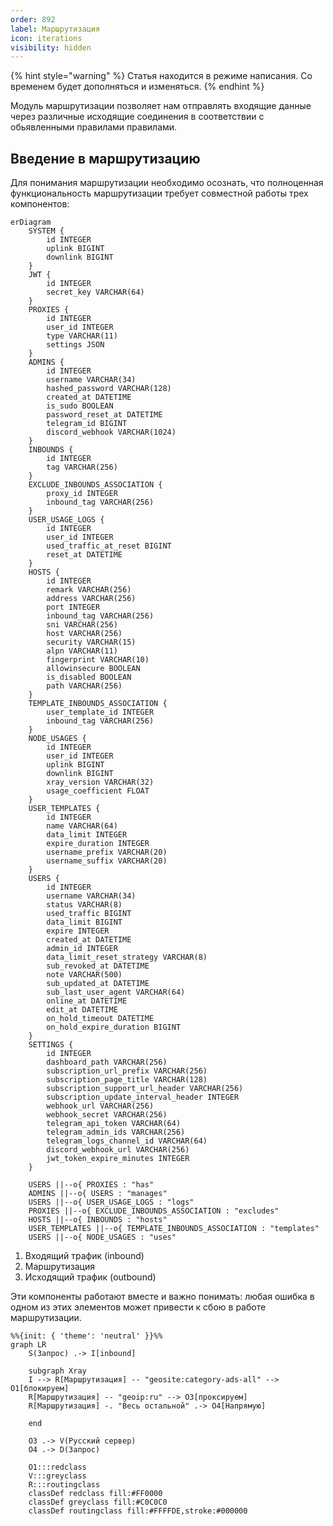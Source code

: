 ```yaml
---
order: 892
label: Маршрутизация
icon: iterations
visibility: hidden
---
```

{% hint style="warning" %}
Статья находится в режиме написания. Со временем будет дополняться и изменяться. 
{% endhint %}

Модуль маршрутизации позволяет нам отправлять входящие данные через различные исходящие соединения в соответствии с обьявленными правилами правилами.

## Введение в маршрутизацию

Для понимания маршрутизации необходимо осознать, что полноценная функциональность маршрутизации требует совместной работы трех компонентов: 
```mermaid
erDiagram
    SYSTEM {
        id INTEGER
        uplink BIGINT
        downlink BIGINT
    }
    JWT {
        id INTEGER
        secret_key VARCHAR(64)
    }
    PROXIES {
        id INTEGER
        user_id INTEGER
        type VARCHAR(11)
        settings JSON
    }
    ADMINS {
        id INTEGER
        username VARCHAR(34)
        hashed_password VARCHAR(128)
        created_at DATETIME
        is_sudo BOOLEAN
        password_reset_at DATETIME
        telegram_id BIGINT
        discord_webhook VARCHAR(1024)
    }
    INBOUNDS {
        id INTEGER
        tag VARCHAR(256)
    }
    EXCLUDE_INBOUNDS_ASSOCIATION {
        proxy_id INTEGER
        inbound_tag VARCHAR(256)
    }
    USER_USAGE_LOGS {
        id INTEGER
        user_id INTEGER
        used_traffic_at_reset BIGINT
        reset_at DATETIME
    }
    HOSTS {
        id INTEGER
        remark VARCHAR(256)
        address VARCHAR(256)
        port INTEGER
        inbound_tag VARCHAR(256)
        sni VARCHAR(256)
        host VARCHAR(256)
        security VARCHAR(15)
        alpn VARCHAR(11)
        fingerprint VARCHAR(10)
        allowinsecure BOOLEAN
        is_disabled BOOLEAN
        path VARCHAR(256)
    }
    TEMPLATE_INBOUNDS_ASSOCIATION {
        user_template_id INTEGER
        inbound_tag VARCHAR(256)
    }
    NODE_USAGES {
        id INTEGER
        user_id INTEGER
        uplink BIGINT
        downlink BIGINT
        xray_version VARCHAR(32)
        usage_coefficient FLOAT
    }
    USER_TEMPLATES {
        id INTEGER
        name VARCHAR(64)
        data_limit INTEGER
        expire_duration INTEGER
        username_prefix VARCHAR(20)
        username_suffix VARCHAR(20)
    }
    USERS {
        id INTEGER
        username VARCHAR(34)
        status VARCHAR(8)
        used_traffic BIGINT
        data_limit BIGINT
        expire INTEGER
        created_at DATETIME
        admin_id INTEGER
        data_limit_reset_strategy VARCHAR(8)
        sub_revoked_at DATETIME
        note VARCHAR(500)
        sub_updated_at DATETIME
        sub_last_user_agent VARCHAR(64)
        online_at DATETIME
        edit_at DATETIME
        on_hold_timeout DATETIME
        on_hold_expire_duration BIGINT
    }
    SETTINGS {
        id INTEGER
        dashboard_path VARCHAR(256)
        subscription_url_prefix VARCHAR(256)
        subscription_page_title VARCHAR(128)
        subscription_support_url_header VARCHAR(256)
        subscription_update_interval_header INTEGER
        webhook_url VARCHAR(256)
        webhook_secret VARCHAR(256)
        telegram_api_token VARCHAR(64)
        telegram_admin_ids VARCHAR(256)
        telegram_logs_channel_id VARCHAR(64)
        discord_webhook_url VARCHAR(256)
        jwt_token_expire_minutes INTEGER
    }

    USERS ||--o{ PROXIES : "has"
    ADMINS ||--o{ USERS : "manages"
    USERS ||--o{ USER_USAGE_LOGS : "logs"
    PROXIES ||--o{ EXCLUDE_INBOUNDS_ASSOCIATION : "excludes"
    HOSTS ||--o{ INBOUNDS : "hosts"
    USER_TEMPLATES ||--o{ TEMPLATE_INBOUNDS_ASSOCIATION : "templates"
    USERS ||--o{ NODE_USAGES : "uses"
```
1. Входящий трафик (inbound)
2. Маршрутизация
3. Исходящий трафик (outbound)

Эти компоненты работают вместе и важно понимать: любая ошибка в одном из этих элементов может привести к сбою в работе маршрутизации.






```mermaid
%%{init: { 'theme': 'neutral' }}%%
graph LR
    S(Запрос) .-> I[inbound]

    subgraph Xray
    I --> R[Маршрутизация] -- "geosite:category-ads-all" --> O1[блокируем]
    R[Маршрутизация] -- "geoip:ru" --> O3[проксируем]
    R[Маршрутизация] -. "Весь остальной" .-> O4[Напрямую]

    end

    O3 .-> V(Русский сервер)
    O4 .-> D(Запрос)

    O1:::redclass
    V:::greyclass
    R:::routingclass
    classDef redclass fill:#FF0000
    classDef greyclass fill:#C0C0C0
    classDef routingclass fill:#FFFFDE,stroke:#000000

```